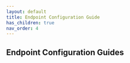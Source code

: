 ```yaml
---
layout: default
title: Endpoint Configuration Guide
has_children: true 
nav_order: 4
---
```


## Endpoint Configuration Guides

